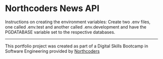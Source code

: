 # Northcoders News API

Instructions on creating the environment variables: Create two .env files, one called .env.test and another called .env.development and have the PGDATABASE variable set to the respective databases.

---

This portfolio project was created as part of a Digital Skills Bootcamp in Software Engineering provided by [Northcoders](https://northcoders.com/)
